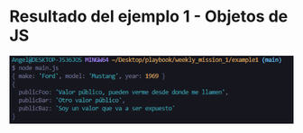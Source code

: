 # Resultado del ejemplo 1 - Objetos de JS

![Resultado del ejemplo 1](../assets/example1.png "Objetos de JS")